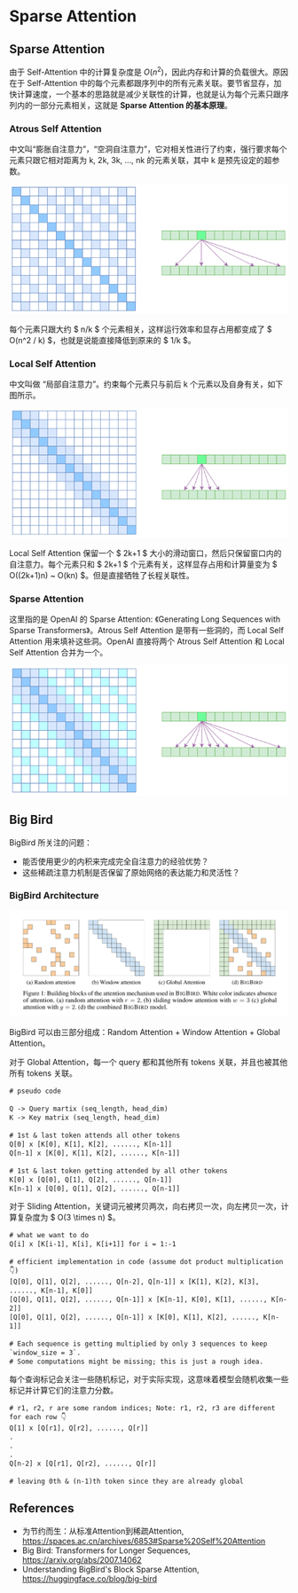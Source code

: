 # Sparse Attention

## Sparse Attention

由于 Self-Attention 中的计算复杂度是 $O(n^2)$，因此内存和计算的负载很大。原因在于 Self-Attention 中的每个元素都跟序列中的所有元素关联。要节省显存，加快计算速度，一个基本的思路就是减少关联性的计算，也就是认为每个元素只跟序列内的一部分元素相关，这就是 **Sparse Attention 的基本原理**。

### Atrous Self Attention

中文叫“膨胀自注意力”，“空洞自注意力”，它对相关性进行了约束，强行要求每个元素只跟它相对距离为 k, 2k, 3k, ..., nk 的元素关联，其中 k 是预先设定的超参数。

![](SparseAttention/fig1.png)

每个元素只跟大约 $ n/k $ 个元素相关，这样运行效率和显存占用都变成了 $ O(n^2 / k) $，也就是说能直接降低到原来的 $ 1/k $。

### Local Self Attention

中文叫做 “局部自注意力”。约束每个元素只与前后 k 个元素以及自身有关，如下图所示。

![](SparseAttention/fig2.png)

Local Self Attention 保留一个 $ 2k+1 $ 大小的滑动窗口，然后只保留窗口内的自注意力。每个元素只和 $ 2k+1 $ 个元素有关，这样显存占用和计算量变为 $ O((2k+1)n) ~ O(kn) $。但是直接牺牲了长程关联性。

### Sparse Attention

这里指的是 OpenAI 的 Sparse Attention: 《Generating Long Sequences with Sparse Transformers》。Atrous Self Attention 是带有一些洞的，而 Local Self Attention 用来填补这些洞。OpenAI 直接将两个 Atrous Self Attention 和 Local Self Attention 合并为一个。

![](SparseAttention/fig3.png)


## Big Bird

BigBird 所关注的问题：

- 能否使用更少的内积来完成完全自注意力的经验优势？
- 这些稀疏注意力机制是否保留了原始网络的表达能力和灵活性？

### BigBird Architecture

![](SparseAttention/fig4.png)

BigBird 可以由三部分组成：Random Attention + Window Attention + Global Attention。

对于 Global Attention，每一个 query 都和其他所有 tokens 关联，并且也被其他所有 tokens 关联。

```
# pseudo code

Q -> Query martix (seq_length, head_dim)
K -> Key matrix (seq_length, head_dim)

# 1st & last token attends all other tokens
Q[0] x [K[0], K[1], K[2], ......, K[n-1]]
Q[n-1] x [K[0], K[1], K[2], ......, K[n-1]]

# 1st & last token getting attended by all other tokens
K[0] x [Q[0], Q[1], Q[2], ......, Q[n-1]]
K[n-1] x [Q[0], Q[1], Q[2], ......, Q[n-1]]

```

对于 Sliding Attention，关键词元被拷贝两次，向右拷贝一次，向左拷贝一次，计算复杂度为 $ O(3 \times n) $。

```
# what we want to do
Q[i] x [K[i-1], K[i], K[i+1]] for i = 1:-1

# efficient implementation in code (assume dot product multiplication 👇)
[Q[0], Q[1], Q[2], ......, Q[n-2], Q[n-1]] x [K[1], K[2], K[3], ......, K[n-1], K[0]]
[Q[0], Q[1], Q[2], ......, Q[n-1]] x [K[n-1], K[0], K[1], ......, K[n-2]]
[Q[0], Q[1], Q[2], ......, Q[n-1]] x [K[0], K[1], K[2], ......, K[n-1]]

# Each sequence is getting multiplied by only 3 sequences to keep `window_size = 3`.
# Some computations might be missing; this is just a rough idea.
```

每个查询标记会关注一些随机标记，对于实际实现，这意味着模型会随机收集一些标记并计算它们的注意力分数。

```
# r1, r2, r are some random indices; Note: r1, r2, r3 are different for each row 👇
Q[1] x [Q[r1], Q[r2], ......, Q[r]]
.
.
.
Q[n-2] x [Q[r1], Q[r2], ......, Q[r]]

# leaving 0th & (n-1)th token since they are already global

```

## References

- 为节约而生：从标准Attention到稀疏Attention, https://spaces.ac.cn/archives/6853#Sparse%20Self%20Attention
-  Big Bird: Transformers for Longer Sequences, https://arxiv.org/abs/2007.14062
- Understanding BigBird's Block Sparse Attention, https://huggingface.co/blog/big-bird